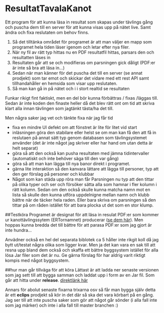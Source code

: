 # ResultatTavalaKanot
Ett program för att kunna läsa in resultat som skapas under tävlings gång och puscha dem till en server för att kunna visas upp på nätet live. Samt ändra och fixa reslutaten om behov finns.

1. Så det tilltänka området för programet är att man väljer en mapp som programet hela tiden läser igenom och letar efter nya filer. 
2. När ny fil av rätt typ hittas nu en PDF resultatfil hittas, parsars den och resultatten läses in
3. Resultaten går att se och modifieras om parsningen gick dåligt (PDF:er är inte så bra att läsa in...)
4. Sedan när man känner för det puscha det till en server (se annat prodjekt) som tar emot och skickar det vidare med ett rest API samt tillhandahåller en hemsida som visar upp reslutaten.
5. Så man kan gå in på nätet och i i stort realtid se resultaten


Funkar rikigt fint faktiskt, men en del bör kunna förbättras / fixas /läggas till. Sedan är inte koden den finaste heller då det blev rätt ont om tid att skriva klart alla innan tävlingen som jagtänkt tästa/ha det till.

Men några saker jag vet och tänkte fixa när jag får tid
- fixa en mindre UI defekt om att fönstret är lite för litet vid start
- inläsningen göra den stabilare eller helst se om man kan få den att få in reslutaen på annat sätt typ genom databasen som tävlingsystemet använder (det är inte något jag skriver eller har hand om utan detta är helt separat)
- göra så att den också kan pusha resultaten med jämna tidintervaller (automatiskt och inte behöver säga till den var gång)
- göra så att man kan lägga till nya banor direkt i programet.
- gärna lite interaktion så den kanvara lättare att lägga till personer, typ att den ger förslag på personer och klubbar
- Något som kan städa upp röra man får Parsningen nu typ att den tittar på olika typer och ser och försöker sätta alla som hamnar i fler kolumn i rätt kolumn. Sedan om den också skulle kunna matcha namn mot en lista så skulle den kunna utföra uppdelnigne mellan namn och klubb bättre när de täcker hela raden. Eller bara skriva om parsningen så den tittar på om råden istället för att bara plocka ut det som en stor klump.


##Testköra
Programet är designat för att läsa in resulat PDF:er som kommer ur kanottävlingssytem (ERTornamnet) producerar ([se dem här](https://github.com/flaime/ResultatTavalaKanot/tree/master/PDFer%20att%20testa%20med)). Men hoppas kunna bredda det till bättre för att parasa PDF:er som jag gjort är inte hundra... 

Anvädner också en hel del separata biblotek ca 5 håller inte rikgit koll då jag bytt ut/testat några olika som ligger kvar. Men ja det kan vara en sak till att resna upp bland dem också och skaffa ett bättre byggsystem istället för alla lösa Jar filer som det är nu. Ge gärna förslag för har aldrig varit riktigt kompis med något byggsystem.

##hur man går tillväga för att köra
Lättast är att ladda ner senaste versionen som jag sett till att bygga samman och laddat upp i form av en Jar fil. Som går att hitta under **release**.  [direktlänk här]( https://github.com/flaime/ResultatTavalaKanot/releases)

Annars för abolut senaste fixarna trixarna osv så får man bygga själv detta är ett **eclips** prodjekt så kör in det där så ska det vara körbart på en gång. Jag ser till att inte puscha saker som gör att något går sönder (i alla fall inte som jag märker) och inte i alla fall till master branchen :)
